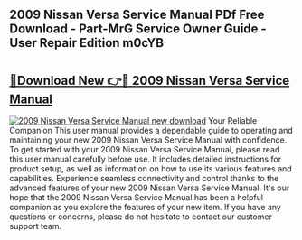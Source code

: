 ## 2009 Nissan Versa Service Manual PDf Free Download - Part-MrG Service Owner Guide - User Repair Edition m0cYB

# <h2><a href="http://bc42827.oget.top/?id=2009+Nissan+Versa+Service+Manual">🔗Download New 👉🔴 2009 Nissan Versa Service Manual</a></h2>

[![2009 Nissan Versa Service Manual new download](https://i.imgur.com/5g1atiW.png)](http://bc42827.oget.top/?id=2009+Nissan+Versa+Service+Manual)
Your Reliable Companion This user manual provides a dependable guide to operating and maintaining your new 2009 Nissan Versa Service Manual with confidence. To get started with your 2009 Nissan Versa Service Manual, please read this user manual carefully before use. It includes detailed instructions for product setup, as well as information on how to use its various features and capabilities. Experience seamless connectivity and control thanks to the advanced features of your new 2009 Nissan Versa Service Manual. It's our hope that the 2009 Nissan Versa Service Manual has been a helpful companion as you explore the features of your new item. If you have any questions or concerns, please do not hesitate to contact our customer support team.
